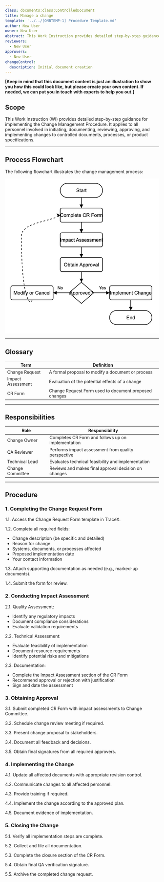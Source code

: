 ```yaml
---
class: documents:class:ControlledDocument
title: Manage a change
template: '../../[ONBTEMP-1] Procedure Template.md'
author: New User
owner: New User
abstract: This Work Instruction provides detailed step-by-step guidance on how to manage a change according to the Change Management Procedure.
reviewers:
  - New User
approvers:
  - New User
changeControl:
  description: Initial document creation
---
```


**[Keep in mind that this document content is just an illustration to show you how this could look like, but please create your own content. If needed, we can put you in touch with experts to help you out.]**

## Scope
This Work Instruction (WI) provides detailed step-by-step guidance for implementing the Change Management Procedure. It applies to all personnel involved in initiating, documenting, reviewing, approving, and implementing changes to controlled documents, processes, or product specifications.

---

## Process Flowchart

The following flowchart illustrates the change management process:

![Change Management Process Flowchart](../../../assets/images/wi-process-flow.png)

---

## Glossary
| Term              | Definition                                           |
|-------------------|------------------------------------------------------|
| Change Request    | A formal proposal to modify a document or process    |
| Impact Assessment | Evaluation of the potential effects of a change      |
| CR Form           | Change Request Form used to document proposed changes|

---

## Responsibilities
| Role             | Responsibility                                        |
|------------------|-------------------------------------------------------|
| Change Owner     | Completes CR Form and follows up on implementation    |
| QA Reviewer      | Performs impact assessment from quality perspective   |
| Technical Lead   | Evaluates technical feasibility and implementation    |
| Change Committee | Reviews and makes final approval decision on changes  |

---

## Procedure
### 1. Completing the Change Request Form
1.1. Access the Change Request Form template in TraceX.

1.2. Complete all required fields:
   - Change description (be specific and detailed)
   - Reason for change
   - Systems, documents, or processes affected
   - Proposed implementation date
   - Your contact information

1.3. Attach supporting documentation as needed (e.g., marked-up documents).

1.4. Submit the form for review.

### 2. Conducting Impact Assessment
2.1. Quality Assessment:
   - Identify any regulatory impacts
   - Document compliance considerations
   - Evaluate validation requirements

2.2. Technical Assessment:
   - Evaluate feasibility of implementation
   - Document resource requirements
   - Identify potential risks and mitigations

2.3. Documentation:
   - Complete the Impact Assessment section of the CR Form
   - Recommend approval or rejection with justification
   - Sign and date the assessment

### 3. Obtaining Approval
3.1. Submit completed CR Form with impact assessments to Change Committee.

3.2. Schedule change review meeting if required.

3.3. Present change proposal to stakeholders.

3.4. Document all feedback and decisions.

3.5. Obtain final signatures from all required approvers.

### 4. Implementing the Change
4.1. Update all affected documents with appropriate revision control.

4.2. Communicate changes to all affected personnel.

4.3. Provide training if required.

4.4. Implement the change according to the approved plan.

4.5. Document evidence of implementation.

### 5. Closing the Change
5.1. Verify all implementation steps are complete.

5.2. Collect and file all documentation.

5.3. Complete the closure section of the CR Form.

5.4. Obtain final QA verification signature.

5.5. Archive the completed change request.
